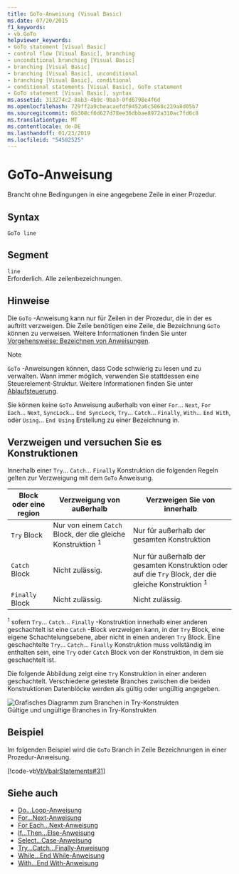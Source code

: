 ```yaml
---
title: GoTo-Anweisung (Visual Basic)
ms.date: 07/20/2015
f1_keywords:
- vb.GoTo
helpviewer_keywords:
- GoTo statement [Visual Basic]
- control flow [Visual Basic], branching
- unconditional branching [Visual Basic]
- branching [Visual Basic]
- branching [Visual Basic], unconditional
- branching [Visual Basic], conditional
- conditional statements [Visual Basic], GoTo statement
- GoTo statement [Visual Basic], syntax
ms.assetid: 313274c2-8ab3-4b9c-9ba3-0fd6798e4f6d
ms.openlocfilehash: 729ff2a9cbeacaefdf0452a6c5868c229a8d05b7
ms.sourcegitcommit: 6b308cf6d627d78ee36dbbae8972a310ac7fd6c8
ms.translationtype: MT
ms.contentlocale: de-DE
ms.lasthandoff: 01/23/2019
ms.locfileid: "54582525"
---
```

# <a name="goto-statement"></a>GoTo-Anweisung
Brancht ohne Bedingungen in eine angegebene Zeile in einer Prozedur.  
  
## <a name="syntax"></a>Syntax  
  
```  
GoTo line  
```  
  
## <a name="part"></a>Segment  
 `line`  
 Erforderlich. Alle zeilenbezeichnungen.  
  
## <a name="remarks"></a>Hinweise  
 Die `GoTo` -Anweisung kann nur für Zeilen in der Prozedur, die in der es auftritt verzweigen. Die Zeile benötigen eine Zeile, die Bezeichnung `GoTo` können zu verweisen. Weitere Informationen finden Sie unter [Vorgehensweise: Bezeichnen von Anweisungen](../../../visual-basic/programming-guide/program-structure/how-to-label-statements.md).  
  
> [!NOTE]
>  `GoTo` -Anweisungen können, dass Code schwierig zu lesen und zu verwalten. Wann immer möglich, verwenden Sie stattdessen eine Steuerelement-Struktur. Weitere Informationen finden Sie unter [Ablaufsteuerung](../../../visual-basic/programming-guide/language-features/control-flow/index.md).  
  
 Sie können keine `GoTo` Anweisung außerhalb von einer `For`... `Next`, `For Each`... `Next`, `SyncLock`... `End SyncLock`, `Try`... `Catch`... `Finally`, `With`... `End With`, oder `Using`... `End Using` Erstellung zu einer Bezeichnung in.  
  
## <a name="branching-and-try-constructions"></a>Verzweigen und versuchen Sie es Konstruktionen  
 Innerhalb einer `Try`... `Catch`... `Finally` Konstruktion die folgenden Regeln gelten zur Verzweigung mit dem `GoTo` Anweisung.  
  
|Block oder eine region|Verzweigung von außerhalb|Verzweigen Sie von innerhalb|  
|---------------------|-------------------------------|-------------------------------|  
|`Try` Block|Nur von einem `Catch` Block, der die gleiche Konstruktion <sup>1</sup>|Nur für außerhalb der gesamten Konstruktion|  
|`Catch` Block|Nicht zulässig.|Nur für außerhalb der gesamten Konstruktion oder auf die `Try` Block, der die gleiche Konstruktion <sup>1</sup>|  
|`Finally` Block|Nicht zulässig.|Nicht zulässig.|  
  
 <sup>1</sup> sofern `Try`... `Catch`... `Finally` -Konstruktion innerhalb einer anderen geschachtelt ist eine `Catch` -Block verzweigen kann, in der `Try` Block, eine eigene Schachtelungsebene, aber nicht in einen anderen `Try` Block. Eine geschachtelte `Try`... `Catch`... `Finally` Konstruktion muss vollständig im enthalten sein, eine `Try` oder `Catch` Block von der Konstruktion, in dem sie geschachtelt ist.  
  
 Die folgende Abbildung zeigt eine `Try` Konstruktion in einer anderen geschachtelt. Verschiedene getestete Branches zwischen die beiden Konstruktionen Datenblöcke werden als gültig oder ungültig angegeben.  
  
 ![Grafisches Diagramm zum Branchen in Try-Konstrukten](../../../visual-basic/language-reference/statements/media/trybranching.gif "TryBranching")  
Gültige und ungültige Branches in Try-Konstrukten  
  
## <a name="example"></a>Beispiel  
 Im folgenden Beispiel wird die `GoTo` Branch in Zeile Bezeichnungen in einer Prozedur-Anweisung.  
  
 [!code-vb[VbVbalrStatements#31](../../../visual-basic/language-reference/error-messages/codesnippet/VisualBasic/goto-statement_1.vb)]  
  
## <a name="see-also"></a>Siehe auch
- [Do...Loop-Anweisung](../../../visual-basic/language-reference/statements/do-loop-statement.md)
- [For...Next-Anweisung](../../../visual-basic/language-reference/statements/for-next-statement.md)
- [For Each...Next-Anweisung](../../../visual-basic/language-reference/statements/for-each-next-statement.md)
- [If...Then...Else-Anweisung](../../../visual-basic/language-reference/statements/if-then-else-statement.md)
- [Select...Case-Anweisung](../../../visual-basic/language-reference/statements/select-case-statement.md)
- [Try...Catch...Finally-Anweisung](../../../visual-basic/language-reference/statements/try-catch-finally-statement.md)
- [While...End While-Anweisung](../../../visual-basic/language-reference/statements/while-end-while-statement.md)
- [With...End With-Anweisung](../../../visual-basic/language-reference/statements/with-end-with-statement.md)
